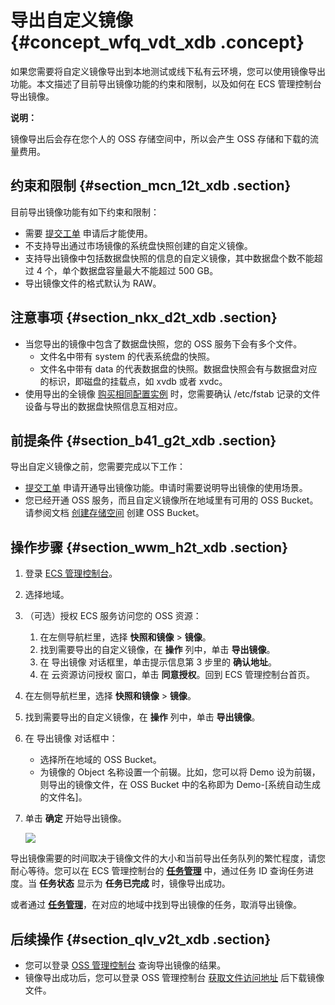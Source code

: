 # 导出自定义镜像 {#concept_wfq_vdt_xdb .concept}

如果您需要将自定义镜像导出到本地测试或线下私有云环境，您可以使用镜像导出功能。本文描述了目前导出镜像功能的约束和限制，以及如何在 ECS 管理控制台导出镜像。

**说明：** 

镜像导出后会存在您个人的 OSS 存储空间中，所以会产生 OSS 存储和下载的流量费用。

## 约束和限制 {#section_mcn_12t_xdb .section}

目前导出镜像功能有如下约束和限制：

-   需要 [提交工单](https://workorder-intl.console.aliyun.com/#/ticket/createIndex) 申请后才能使用。
-   不支持导出通过市场镜像的系统盘快照创建的自定义镜像。
-   支持导出镜像中包括数据盘快照的信息的自定义镜像，其中数据盘个数不能超过 4 个，单个数据盘容量最大不能超过 500 GB。
-   导出镜像文件的格式默认为 RAW。

## 注意事项 {#section_nkx_d2t_xdb .section}

-   当您导出的镜像中包含了数据盘快照，您的 OSS 服务下会有多个文件。
    -   文件名中带有 system 的代表系统盘的快照。
    -   文件名中带有 data 的代表数据盘的快照。数据盘快照会有与数据盘对应的标识，即磁盘的挂载点，如 xvdb 或者 xvdc。
-   使用导出的全镜像 [购买相同配置实例](intl.zh-CN/用户指南/实例/创建实例/购买相同配置实例.md#) 时，您需要确认 /etc/fstab 记录的文件设备与导出的数据盘快照信息互相对应。

## 前提条件 {#section_b41_g2t_xdb .section}

导出自定义镜像之前，您需要完成以下工作：

-   [提交工单](https://workorder-intl.console.aliyun.com/#/ticket/createIndex) 申请开通导出镜像功能。申请时需要说明导出镜像的使用场景。
-   您已经开通 OSS 服务，而且自定义镜像所在地域里有可用的 OSS Bucket。请参阅文档 [创建存储空间](../../intl.zh-CN/快速入门/创建存储空间.md#) 创建 OSS Bucket。

## 操作步骤 {#section_wwm_h2t_xdb .section}

1.  登录 [ECS 管理控制台](https://ecs.console.aliyun.com/#/home)。
2.  选择地域。
3.  （可选）授权 ECS 服务访问您的 OSS 资源：
    1.  在左侧导航栏里，选择 **快照和镜像** \> **镜像**。
    2.  找到需要导出的自定义镜像，在 **操作** 列中，单击 **导出镜像**。
    3.  在 导出镜像 对话框里，单击提示信息第 3 步里的 **确认地址**。
    4.  在 云资源访问授权 窗口，单击 **同意授权**。回到 ECS 管理控制台首页。
4.  在左侧导航栏里，选择 **快照和镜像** \> **镜像**。
5.  找到需要导出的自定义镜像，在 **操作** 列中，单击 **导出镜像**。
6.  在 导出镜像 对话框中：
    -   选择所在地域的 OSS Bucket。
    -   为镜像的 Object 名称设置一个前辍。比如，您可以将 Demo 设为前辍，则导出的镜像文件，在 OSS Bucket 中的名称即为 Demo-\[系统自动生成的文件名\]。
7.  单击 **确定** 开始导出镜像。

    ![](http://static-aliyun-doc.oss-cn-hangzhou.aliyuncs.com/assets/img/9712/4655_zh-CN.png)


导出镜像需要的时间取决于镜像文件的大小和当前导出任务队列的繁忙程度，请您耐心等待。您可以在 ECS 管理控制台的 [**任务管理**](https://ecs.console.aliyun.com/#/task/region/cn-qingdao) 中，通过任务 ID 查询任务进度。当 **任务状态** 显示为 **任务已完成** 时，镜像导出成功。

或者通过 [**任务管理**](https://ecs.console.aliyun.com/#/task/region/cn-qingdao)，在对应的地域中找到导出镜像的任务，取消导出镜像。

## 后续操作 {#section_qlv_v2t_xdb .section}

-   您可以登录 [OSS 管理控制台](https://oss.console.aliyun.com/index#/) 查询导出镜像的结果。
-   镜像导出成功后，您可以登录 OSS 管理控制台 [获取文件访问地址](../../intl.zh-CN/控制台用户指南/管理文件/获取文件访问地址.md#) 后下载镜像文件。

